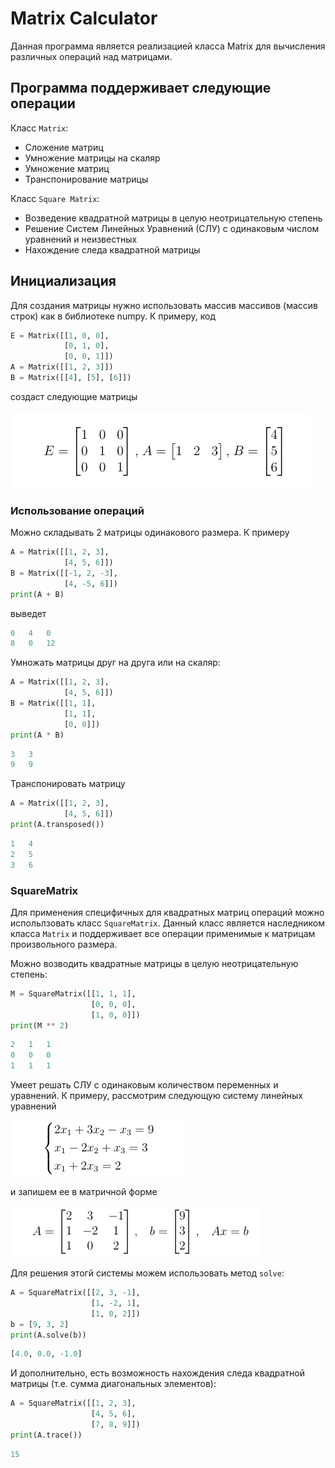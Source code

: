 # Matrix Calculator
Данная программа является реализацией класса Matrix для вычисления различных операций над матрицами.

## Программа поддерживает следующие операции
Класс `Matrix`:
  - Сложение матриц
  - Умножение матрицы на скаляр 
  - Умножение матриц
  - Транспонирование матрицы

Класс `Square Matrix`: 
- Возведение квадратной матрицы в целую неотрицательную степень
- Решение Систем Линейных Уравнений (СЛУ) с одинаковым числом уравнений и неизвестных
- Нахождение следа квадратной матрицы

## Инициализация
Для создания матрицы нужно использовать массив массивов (массив строк) как в библиотеке numpy. К примеру, код
```python
E = Matrix([[1, 0, 0],
            [0, 1, 0],
            [0, 0, 1]])
A = Matrix([[1, 2, 3]])
B = Matrix([[4], [5], [6]])
```
создаст следующие матрицы

![](https://github.com/hzchet/Matrix-Calculator/blob/main/Matrix_example1.png?raw=true)

### Использование операций
Можно складывать 2 матрицы одинакового размера. К примеру
```python
A = Matrix([[1, 2, 3],
            [4, 5, 6]])
B = Matrix([[-1, 2, -3],
            [4, -5, 6]])
print(A + B)
```
выведет
```python
0	4	0
8	0	12
```
Умножать матрицы друг на друга или на скаляр:
```python
A = Matrix([[1, 2, 3],
            [4, 5, 6]])
B = Matrix([[1, 1],
            [1, 1],
            [0, 0]])
print(A * B)
```
```python
3	3
9	9
```
Транспонировать матрицу
```python
A = Matrix([[1, 2, 3],
            [4, 5, 6]])
print(A.transposed())
```
```python
1	4
2	5
3	6
```
### SquareMatrix
Для применения специфичных для квадратных матриц операций можно испольлзовать класс `SquareMatrix`. Данный класс является наследником класса `Matrix` и поддерживает все операции применимые к матрицам произвольного размера.

Можно возводить квадратные матрицы в целую неотрицательную степень:
```python
M = SquareMatrix([[1, 1, 1],
                  [0, 0, 0],
                  [1, 0, 0]])
print(M ** 2)
```
```python
2	1	1
0	0	0
1	1	1
```
Умеет решать СЛУ с одинаковым количеством переменных и уравнений. К примеру, рассмотрим следующую систему линейных уравнений

![](https://github.com/hzchet/Matrix-Calculator/blob/main/Linear-equation-example.png?raw=True)

и запишем ее в матричной форме

![](https://github.com/hzchet/Matrix-Calculator/blob/main/Linear-equation-Matirx-form-example..png?raw=True)

Для решения этогй системы можем использовать метод `solve`:
```python
A = SquareMatrix([[2, 3, -1],
                  [1, -2, 1],
                  [1, 0, 2]])
b = [9, 3, 2]
print(A.solve(b))
```
```python
[4.0, 0.0, -1.0]
```
И дополнительно, есть возможность нахождения следа квадратной матрицы (т.е. сумма диагональных элементов):
```python
A = SquareMatrix([[1, 2, 3],
                  [4, 5, 6],
                  [7, 8, 9]])
print(A.trace())
```
```python
15
```
